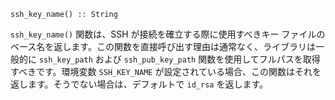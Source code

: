 ```
ssh_key_name() :: String
```

`ssh_key_name()` 関数は、SSH が接続を確立する際に使用すべきキー ファイルのベース名を返します。この関数を直接呼び出す理由は通常なく、ライブラリは一般的に `ssh_key_path` および `ssh_pub_key_path` 関数を使用してフルパスを取得すべきです。環境変数 `SSH_KEY_NAME` が設定されている場合、この関数はそれを返します。そうでない場合は、デフォルトで `id_rsa` を返します。
